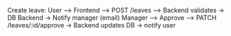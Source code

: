 Create leave:
User --> Frontend --> POST /leaves --> Backend validates -> DB
                                Backend -> Notify manager (email)
Manager --> Approve --> PATCH /leaves/:id/approve -> Backend updates DB -> notify user
